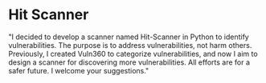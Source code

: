 # Hit Scanner
"I decided to develop a scanner named Hit-Scanner in Python to identify vulnerabilities. The purpose is to address vulnerabilities, not harm others. Previously, I created Vuln360 to categorize vulnerabilities, and now I aim to design a scanner for discovering more vulnerabilities. All efforts are for a safer future. I welcome your suggestions."



